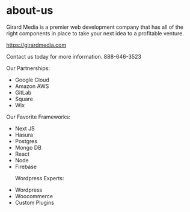 # about-us

Girard Media is a premier web development company that has all of the right components in place to take your next idea to a profitable venture.

https://girardmedia.com

Contact us today for more information. 888-646-3523

Our Partnerships:
<ul>
<li>Google Cloud<br>
<li>Amazon AWS<br>
<li>GitLab<br>
<li>Square<br>
<li>Wix<br>
</ul>

Our Favorite Frameworks:
<ul>
<li>Next JS<br>
<li>Hasura<br>
<li>Postgres<br>
<li>Mongo DB<br>
<li>React<br>
<li>Node<br>
<li>Firebase<br>

Wordpress Experts:
<li>Wordpress<br>
<li>Woocommerce<br>
<li>Custom Plugins<br>
</ul>



